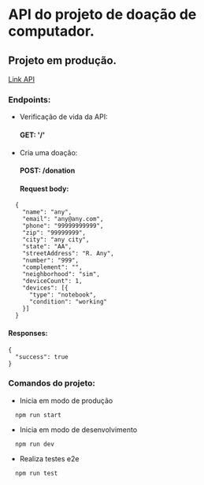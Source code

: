 # API do projeto de doação de computador.

## Projeto em produção.
[Link API](https://api-doacao-pc-app-master.herokuapp.com/)
### Endpoints:
- Verificação de vida da API:
  #### GET: '/'

- Cria uma doação:
  #### POST: /donation
  #### Request body:
```
  {
    "name": "any",
    "email": "any@any.com",
    "phone": "99999999999",
    "zip": "99999999",
    "city": "any city",
    "state": "AA",
    "streetAddress": "R. Any",
    "number": "999",
    "complement": "",
    "neighborhood": "sim",
    "deviceCount": 1,
    "devices": [{
      "type": "notebook",
      "condition": "working"
    }]
  }
```
  #### Responses:
```
{
  "success": true
}
```



### Comandos do projeto:
* Inicia em modo de produção
```
  npm run start
```
* Inicia em modo de desenvolvimento
```
  npm run dev
```
* Realiza testes e2e
```
  npm run test
```
